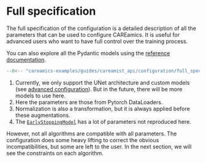 # Full specification

The full specification of the configuration is a detailed description of all the parameters 
that can be used to configure CAREamics. It is useful for advanced users who want to 
have full control over the training process.

You can also explore all the Pydantic models using the [reference documentation](../../reference/careamics).

```python title="Full specification"
--8<-- "careamics-examples/guides/careamist_api/configuration/full_spec.py:specs"
```

1. Currently, we only support the UNet architecture and custom models (see [advanced
    configuration](advanced_configuration.md#custom-ai-model)). But in the future, there will be more
    models to use here.
2. Here the parameters are those from Pytorch DataLoaders.
3. Normalization is also a transformation, but it is always applied before these 
    augmentations.
4. The [`EarlyStoppingModel`](https://lightning.ai/docs/pytorch/stable/api/lightning.pytorch.callbacks.EarlyStopping.html#lightning.pytorch.callbacks.EarlyStopping) has a lot of parameters not reproduced here.


However, not all algorithms are compatible with all parameters. The configuration does
some heavy lifting to correct the obvious incompatibilities, but some are left to the user.
In the next section, we will see the constraints on each algorithm.